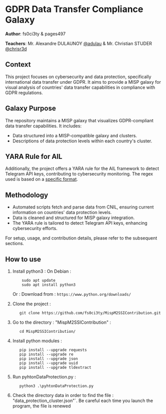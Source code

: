 # GDPR Data Transfer Compliance Galaxy

**Author**: fs0ci3ty & pages497

**Teachers**: Mr. Alexandre DULAUNOY [@adulau](https://github.com/adulau) & Mr. Christian STUDER [@chrisr3d](https://github.com/chrisr3d)

## Context
This project focuses on cybersecurity and data protection, specifically international data transfer under GDPR. It aims to provide a MISP galaxy for visual analysis of countries' data transfer capabilities in compliance with GDPR regulations.

## Galaxy Purpose
The repository maintains a MISP galaxy that visualizes GDPR-compliant data transfer capabilities. It includes:
- Data structured into a MISP-compatible galaxy and clusters.
- Descriptions of data protection levels within each country's cluster.

## YARA Rule for AIL
Additionally, the project offers a YARA rule for the AIL framework to detect Telegram API keys, contributing to cybersecurity monitoring. The regex used is based on a [specific format](https://stackoverflow.com/a/61888374).

## Methodology
- Automated scripts fetch and parse data from CNIL, ensuring current information on countries' data protection levels.
- Data is cleaned and structured for MISP galaxy integration.
- The YARA rule is tailored to detect Telegram API keys, enhancing cybersecurity efforts.

For setup, usage, and contribution details, please refer to the subsequent sections.

## How to use

1. Install python3 :
   On Debian : 
    ```
        sudo apt update
        sudo apt install python3
    ```
   Or : 
   Download from : ```https://www.python.org/downloads/```


2. Clone the project :
   ```
      git clone https://github.com/fs0ci3ty/MispM2SSIContribution.git
   ```
   
3. Go to the directory : "MispM2SSIContribution" :
   ```
      cd MispM2SSIContribution/
   ```
   
4. Install python modules :
   ```
      pip install --upgrade requests
      pip install --upgrade re
      pip install --upgrade json
      pip install --upgrade uuid
      pip install --upgrade tldextract
   ```
   
5. Run pyhtonDataProtection.py :
   ```
      python3 .\pyhtonDataProtection.py
   ```
   
6. Check the directory data in order to find the file : "data_protection_cluster.json"`.
   Be careful each time you launch the program, the file is renewed